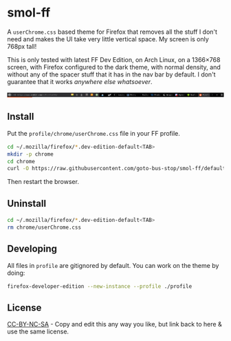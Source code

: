 # smol-ff

A `userChrome.css` based theme for Firefox that removes all the stuff I don't need and makes the UI take very little vertical space. My screen is only 768px tall!

This is only tested with latest FF Dev Edition, on Arch Linux, on a 1366×768 screen, with Firefox configured to the dark theme, with normal density, and without any of the spacer stuff that it has in the nav bar by default. I don't guarantee that it works _anywhere else whatsoever_.

![](./screenshot.png)

## Install

Put the `profile/chrome/userChrome.css` file in your FF profile.

```bash
cd ~/.mozilla/firefox/*.dev-edition-default<TAB>
mkdir -p chrome
cd chrome
curl -O https://raw.githubusercontent.com/goto-bus-stop/smol-ff/default/profile/chrome/userChrome.css
```

Then restart the browser.

## Uninstall

```bash
cd ~/.mozilla/firefox/*.dev-edition-default<TAB>
rm chrome/userChrome.css
```

## Developing

All files in `profile` are gitignored by default. You can work on the theme by doing:

```bash
firefox-developer-edition --new-instance --profile ./profile
```

## License

[CC-BY-NC-SA](https://creativecommons.org/licenses/by-nc-sa/4.0/) - Copy and edit this any way you like, but link back to here & use the same license.
